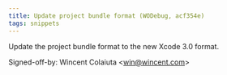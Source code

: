 ```yaml
---
title: Update project bundle format (WODebug, acf354e)
tags: snippets
---
```


Update the project bundle format to the new Xcode 3.0 format.

Signed-off-by: Wincent Colaiuta &lt;win@wincent.com&gt;
